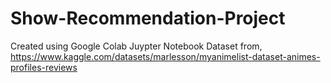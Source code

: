 # Show-Recommendation-Project
Created using Google Colab Juypter Notebook
Dataset from, https://www.kaggle.com/datasets/marlesson/myanimelist-dataset-animes-profiles-reviews
